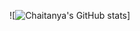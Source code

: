 <!---
chintuseet/chintuseet is a ✨ special ✨ repository because its `README.md` (this file) appears on your GitHub profile.
You can click the Preview link to take a look at your changes.
--->
![![Chaitanya's GitHub stats](https://github-readme-stats.vercel.app/api?username=chintuseet&count_private=true&show_icons=true&theme=cobalt)]
